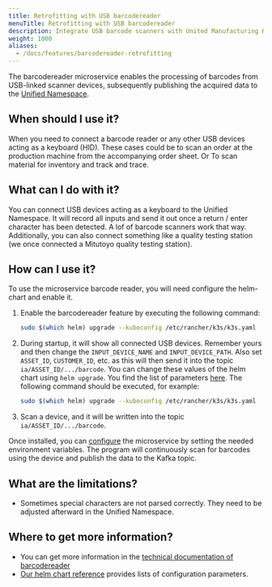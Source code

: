 ```yaml
---
title: Retrofitting with USB barcodereader
menuTitle: Retrofitting with USB barcodereader
description: Integrate USB barcode scanners with United Manufacturing Hub's barcodereader microservice for seamless data publishing to Unified Namespace. Ideal for inventory, order processing, and quality testing stations.
weight: 1000
aliases:
  - /docs/features/barcodereader-retrofitting
---
```


The barcodereader microservice enables the processing of barcodes from USB-linked scanner devices, subsequently publishing the acquired
data to the [Unified Namespace](https://learn.umh.app/lesson/introduction-into-it-ot-unified-namespace/).

## When should I use it?

When you need to connect a barcode reader or any other USB devices acting as a keyboard (HID). These cases could be to scan an order
at the production machine from the accompanying order sheet. Or To scan material for inventory and track and trace.

## What can I do with it?

You can connect USB devices acting as a keyboard to the Unified Namespace. It will record all inputs and send it out once
a return / enter character has been detected. A lof of barcode scanners work that way. Additionally, you can also connect
something like a quality testing station (we once connected a Mitutoyo quality testing station).

## How can I use it?

To use the microservice barcode reader, you will need configure the helm-chart and enable it.

1. Enable the barcodereader feature by executing the following command:
    ```bash
    sudo $(which helm) upgrade --kubeconfig /etc/rancher/k3s/k3s.yaml  -n united-manufacturing-hub united-manufacturing-hub united-manufacturing-hub/united-manufacturing-hub --set _000_commonConfig.datasources.barcodereader.enabled=true --reuse-values --version $(sudo $(which helm) ls --kubeconfig /etc/rancher/k3s/k3s.yaml  -n united-manufacturing-hub -o json | jq -r '.[0].app_version')
    ```
2. During startup, it will show all connected USB devices. Remember yours and then change the `INPUT_DEVICE_NAME` and `INPUT_DEVICE_PATH`. Also set `ASSET_ID`, `CUSTOMER_ID`, etc. as this will then send it into the topic `ia/ASSET_ID/.../barcode`. You can change these values of the helm chart using `helm upgrade`. You find the list of parameters [here](/docs/reference/helm-chart/#barcode-reader). The following command should be executed, for example:
    ```bash
    sudo $(which helm) upgrade --kubeconfig /etc/rancher/k3s/k3s.yaml  -n united-manufacturing-hub united-manufacturing-hub united-manufacturing-hub/united-manufacturing-hub --set _000_commonConfig.datasources.barcodereader.USBDeviceName=<input-device-name>,_000_commonConfig.datasources.barcodereader.USBDevicePath=<input-device-path>,_000_commonConfig.datasources.barcodereader.machineID=<asset-id>,_000_commonConfig.datasources.barcodereader.customerID=<customer-id> --reuse-values --version $(sudo $(which helm) ls --kubeconfig /etc/rancher/k3s/k3s.yaml  -n united-manufacturing-hub -o json | jq -r '.[0].app_version')
    ``` 
3. Scan a device, and it will be written into the topic `ia/ASSET_ID/.../barcode`.

Once installed, you can [configure](/docs/reference/microservices/barcodereader/) the microservice by
setting the needed environment variables. The program will continuously scan for barcodes using the device and publish
the data to the Kafka topic.

## What are the limitations?

- Sometimes special characters are not parsed correctly. They need to be adjusted afterward in the Unified Namespace.

## Where to get more information?

- You can get more information in the [technical documentation of barcodereader](/docs/reference/microservices/barcodereader/)
- [Our helm chart reference](/docs/reference/helm-chart/#barcode-reader) provides lists of configuration parameters.
